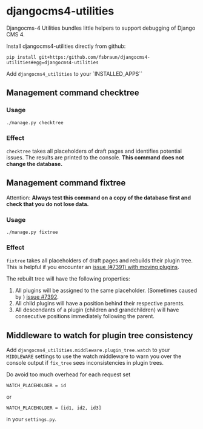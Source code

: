 # djangocms4-utilities

Djangocms-4 Utilities bundles little helpers to support debugging of Django CMS 4.

Install djangocms4-utilities directly from github:

    pip install git+https:/github.com/fsbraun/djangocms4-utilities#egg=djangocms4-utilities


Add `djangocms4_utilities` to your `INSTALLED_APPS``

## Management command checktree

### Usage

    ./manage.py checktree

### Effect

`checktree` takes all placeholders of draft pages and identifies potential issues. The results 
are printed to the console. **This command does not change the database.**

## Management command fixtree

Attention: **Always test this command on a copy of the database first and check
that you do not lose data.**

### Usage

    ./manage.py fixtree

### Effect

`fixtree` takes all placeholders of draft pages and rebuilds their plugin tree.
This is helpful if you encounter an 
[issue (#7391) with moving plugins](https://github.com/django-cms/django-cms/issues/7391).

The rebuilt tree will have the following properties:

1. All plugins will be assigned to the same placeholder. (Sometimes caused by )
   [issue #7392](https://github.com/django-cms/django-cms/issues/7392).
2. All child plugins will have a position behind their respective parents. 
3. All descendants of a plugin (children and grandchildren) will have consecutive positions
   immediately following the parent.

## Middleware to watch for plugin tree consistency


Add `djangocms4_utilities.middleware.plugin_tree.watch` to your `MIDDLEWARE` settings to
use the watch middleware to warn you over the console output if `fix_tree` sees inconsistencies 
in plugin trees.

Do avoid too much overhead for each request set

    WATCH_PLACEHOLDER = id
    
or

    WATCH_PLACEHOLDER = [id1, id2, id3]

in your `settings.py`.
